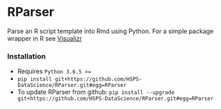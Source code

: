 # RParser
Parse an R script template into Rmd using Python. For a simple package wrapper in R see [Visualizr](https://github.com/HSPS-DataScience/Visualizr)

### Installation 
* Requires `Python 3.6.5 >=`
* `pip install git+https://github.com/HSPS-DataScience/RParser.git#egg=RParser`
* To update RParser from github: `pip install --upgrade git+https://github.com/HSPS-DataScience/RParser.git#egg=RParser` 
